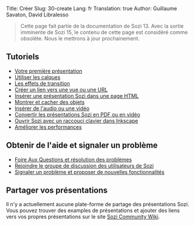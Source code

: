 Title: Créer
Slug: 30-create
Lang: fr
Translation: true
Author: Guillaume Savaton, David Libralesso


> Cette page fait partie de la documentation de Sozi 13.
> Avec la sortie imminente de Sozi 15, le contenu de cette page
> est considéré comme obsolète.
> Nous le mettrons à jour prochainement.

Tutoriels
---------

* [Votre première présentation](|filename|tutorial-first.md)
* [Utiliser les calques](|filename|tutorial-layers.md)
* [Les effets de transition](|filename|tutorial-transitions.md)
* [Créer un lien vers une vue ou une URL](|filename|tutorial-links.md)
* [Insérer une présentation Sozi dans une page HTML](|filename|tutorial-embedding.md)
* [Montrer et cacher des objets](|filename|tutorial-showing-hiding.md)
* [Insérer de l'audio ou une vidéo](|filename|tutorial-media.md)
* [Convertir les présentations Sozi en PDF ou en vidéo](|filename|tutorial-converting.md)
* [Ouvrir Sozi avec un raccouci clavier dans Inkscape](|filename|tutorial-shortcut.md)
* [Améliorer les performances](|filename|tutorial-performance.md)


Obtenir de l'aide et signaler un problème
-----------------------------------------

* [Foire Aux Questions et résolution des problèmes](|filename|faq.md)
* [Rejoindre le groupe de discussion des utilisateurs de Sozi](http://groups.google.com/group/sozi-users)
* [Signaler un problème et proposer de nouvelles fonctionnalités](http://github.com/senshu/Sozi/issues)


Partager vos présentations
--------------------------

Il n'y a actuellement aucune plate-forme de partage des présentations Sozi.
Vous pouvez trouver des examples de présentations et ajouter des liens vers vos propres présentations
sur le site [Sozi Community Wiki](http://sozi.wikidot.com/).

